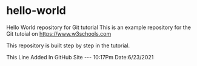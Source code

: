 # hello-world
Hello World repository for Git tutorial
This is an example repository for the Git tutoial on https://www.w3schools.com

This repository is built step by step in the tutorial.

This Line Added In GitHub Site --- 10:17Pm Date:6/23/2021
